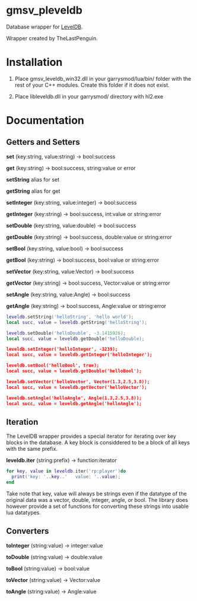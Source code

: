 gmsv_pleveldb
=============

Database wrapper for <a href="https://github.com/google/leveldb">LevelDB</a>.

Wrapper created by TheLastPenguin. 

Installation
=============

  1. Place gmsv_leveldb_win32.dll in your garrysmod/lua/bin/ folder with the rest of your C++ modules. Create this folder if it does not exist.

  2. Place libleveldb.dll in your garrysmod/ directory with hl2.exe 

Documentation
=============

<h2>Getters and Setters</h2>

<strong>set</strong> (key:string, value:string) -> bool:success

<strong>get</strong> (key:string) -> bool:success, string:value or error

<strong>setString</strong> alias for set

<strong>getString</strong> alias for get

<strong>setInteger</strong> (key:string, value:integer) -> bool:success

<strong>getInteger</strong> (key:string) -> bool:success, int:value or string:error

<strong>setDouble</strong> (key:string, value:double) -> bool:success

<strong>getDouble</strong> (key:string) -> bool:success, double:value or string:error

<strong>setBool</strong> (key:string, value:bool) -> bool:success

<strong>getBool</strong> (key:string) -> bool:success, bool:value or string:error

<strong>setVector</strong> (key:string, value:Vector) -> bool:success

<strong>getVector</strong> (key:string) -> bool:success, Vector:value or string:error

<strong>setAngle</strong> (key:string, value:Angle) -> bool:success

<strong>getAngle</strong> (key:string) -> bool:success, Angle:value or string:error

```lua
leveldb.setString('helloString', 'hello world');
local succ, value = leveldb.getString('helloString');

leveldb.setDouble('helloDouble', -3.1415926);
local succ, value = leveldb.getDouble('helloDouble);

leveldb.setInteger('helloInteger', -3239);
local succ, value = leveldb.getInteger('helloInteger');

leveldb.setBool('helloBool', true);
local succ, value = leveldb.getDouble('helloBool');

leveldb.setVector('helloVector', Vector(1.3,2.5,3.8));
local succ, value = leveldb.getVector('helloVector');

leveldb.setAngle('helloAngle', Angle(1.3,2.5,3.8));
local succ, value = leveldb.getAngle('helloAngle');
```

<h2>Iteration</h2>
The LevelDB wrapper provides a special iterator for iterating over key blocks in the database. A key block is considdered to be a block of all keys with the same prefix. 

<strong>leveldb.iter</strong> (string:prefix) -> function:iterator

```Lua
for key, value in leveldb.iter('rp:player')do
  print('key: '..key..'   value: '..value);
end
```
Take note that key, value will always be strings even if the datatype of the original data was a vector, double, integer, angle, or bool. The library does however provide a set of functions for converting these strings into usable lua datatypes.

<h2>Converters</h2>

<strong>toInteger</strong> (string:value) -> integer:value

<strong>toDouble</strong> (string:value) -> double:value

<strong>toBool</strong> (string:value) -> bool:value

<strong>toVector</strong> (string:value) -> Vector:value

<strong>toAngle</strong> (string:value) -> Angle:value
